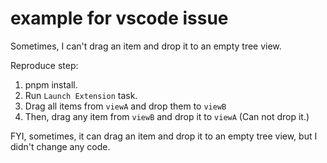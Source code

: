 # example for vscode issue

Sometimes, I can't drag an item and drop it to an empty tree view.

Reproduce step:

1. pnpm install.
2. Run `Launch Extension` task.
3. Drag all items from `viewA` and drop them to `viewB`
4. Then, drag any item from `viewB` and drop it to `viewA` (Can not drop it.)


FYI, sometimes, it can drag an item and drop it to an empty tree view, but I didn't change any code.
